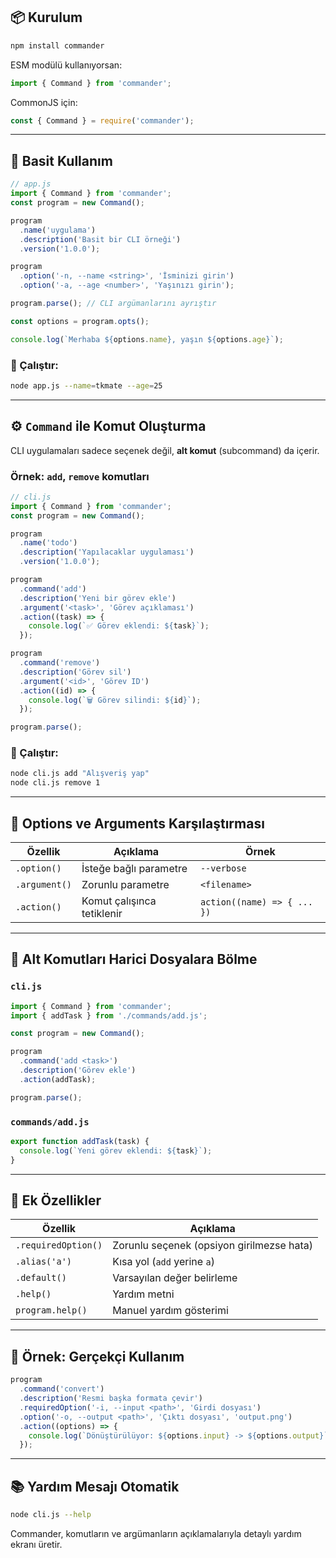 
## 📦 Kurulum

```bash
npm install commander
```

ESM modülü kullanıyorsan:

```js
import { Command } from 'commander';
```

CommonJS için:

```js
const { Command } = require('commander');
```

---

## 🧪 Basit Kullanım

```js
// app.js
import { Command } from 'commander';
const program = new Command();

program
  .name('uygulama')
  .description('Basit bir CLI örneği')
  .version('1.0.0');

program
  .option('-n, --name <string>', 'İsminizi girin')
  .option('-a, --age <number>', 'Yaşınızı girin');

program.parse(); // CLI argümanlarını ayrıştır

const options = program.opts();

console.log(`Merhaba ${options.name}, yaşın ${options.age}`);
```

### 🧪 Çalıştır:

```bash
node app.js --name=tkmate --age=25
```

---

## ⚙️ `Command` ile Komut Oluşturma

CLI uygulamaları sadece seçenek değil, **alt komut** (subcommand) da içerir.

### Örnek: `add`, `remove` komutları

```js
// cli.js
import { Command } from 'commander';
const program = new Command();

program
  .name('todo')
  .description('Yapılacaklar uygulaması')
  .version('1.0.0');

program
  .command('add')
  .description('Yeni bir görev ekle')
  .argument('<task>', 'Görev açıklaması')
  .action((task) => {
    console.log(`✅ Görev eklendi: ${task}`);
  });

program
  .command('remove')
  .description('Görev sil')
  .argument('<id>', 'Görev ID')
  .action((id) => {
    console.log(`🗑️ Görev silindi: ${id}`);
  });

program.parse();
```

### 🧪 Çalıştır:

```bash
node cli.js add "Alışveriş yap"
node cli.js remove 1
```

---

## 🔧 Options ve Arguments Karşılaştırması

|Özellik|Açıklama|Örnek|
|---|---|---|
|`.option()`|İsteğe bağlı parametre|`--verbose`|
|`.argument()`|Zorunlu parametre|`<filename>`|
|`.action()`|Komut çalışınca tetiklenir|`action((name) => { ... })`|

---

## 📁 Alt Komutları Harici Dosyalara Bölme

### `cli.js`

```js
import { Command } from 'commander';
import { addTask } from './commands/add.js';

const program = new Command();

program
  .command('add <task>')
  .description('Görev ekle')
  .action(addTask);

program.parse();
```

### `commands/add.js`

```js
export function addTask(task) {
  console.log(`Yeni görev eklendi: ${task}`);
}
```

---

## 🧠 Ek Özellikler

|Özellik|Açıklama|
|---|---|
|`.requiredOption()`|Zorunlu seçenek (opsiyon girilmezse hata)|
|`.alias('a')`|Kısa yol (`add` yerine `a`)|
|`.default()`|Varsayılan değer belirleme|
|`.help()`|Yardım metni|
|`program.help()`|Manuel yardım gösterimi|

---

## 🎯 Örnek: Gerçekçi Kullanım

```js
program
  .command('convert')
  .description('Resmi başka formata çevir')
  .requiredOption('-i, --input <path>', 'Girdi dosyası')
  .option('-o, --output <path>', 'Çıktı dosyası', 'output.png')
  .action((options) => {
    console.log(`Dönüştürülüyor: ${options.input} -> ${options.output}`);
  });
```

---

## 📚 Yardım Mesajı Otomatik

```bash
node cli.js --help
```

Commander, komutların ve argümanların açıklamalarıyla detaylı yardım ekranı üretir.
